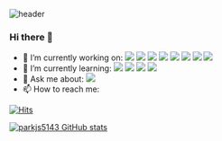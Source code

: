 ![header](https://capsule-render.vercel.app/api?type=rounded&color=timeGradient&text=Welcome%20to%20soon's%20GitHub%20👋&animation=twinkling&fontSize=40&fontAlignY=50&fontAlign=50&height=180)

### Hi there 👋

- 🔭 I’m currently working on: <a href="#" target="_blank"><img src="https://img.shields.io/badge/react-61DAFB?style=flat-square&logo=react&logoColor=222"/></a>
<a href="#" target="_blank"><img src="https://img.shields.io/badge/react native-018EF5?style=flat-square&logo=react&logoColor=fff"/></a>
<a href="#" target="_blank"><img src="https://img.shields.io/badge/mobX-FF9955?style=flat-square&logo=mobx&logoColor=fff"/></a>
<a href="#" target="_blank"><img src="https://img.shields.io/badge/recoil-3578E5?style=flat-square&logo=recoil&logoColor=fff"/></a>
<a href="#" target="_blank"><img src="https://img.shields.io/badge/redux-764ABC?style=flat-square&logo=redux&logoColor=fff"/></a>
<a href="#" target="_blank"><img src="https://img.shields.io/badge/typescript-3178C6?style=flat-square&logo=typescript&logoColor=fff"/></a>
<a href="#" target="_blank"><img src="https://img.shields.io/badge/mysql-4479A1?style=flat-square&logo=mysql&logoColor=fff"/></a>
<a href="#" target="_blank"><img src="https://img.shields.io/badge/spring-6DB33F?style=flat-square&logo=spring&logoColor=fff"/></a>
- 🌱 I’m currently learning: <a href="#" target="_blank"><img src="https://img.shields.io/badge/next.js-222?style=flat-square&logo=next.js&logoColor=fff"/></a>
<a href="#" target="_blank"><img src="https://img.shields.io/badge/fastlane-00F200?style=flat-square&logo=fastlane&logoColor=fff"/></a>
<a href="#" target="_blank"><img src="https://img.shields.io/badge/firebase-FFCA28?style=flat-square&logo=firebase&logoColor=222"/></a>
<a href="#" target="_blank"><img src="https://img.shields.io/badge/aws-232F3E?style=flat-square&logo=amazon aws&logoColor=fff"/></a>
- 💬 Ask me about: <a href="mailto:parkjs5143@gmail.com" target="_blank"><img src="https://img.shields.io/badge/parkjs5143-EA4335?style=flat-square&logo=gmail&logoColor=fff"/></a>
- 📫 How to reach me: 
<!--<a href="https://www.instagram.com/soonipy"><img src="https://img.shields.io/badge/soonipy-E4405F?style=flat-square&logo=instagram&logoColor=white"></a>-->

   

[![Hits](https://hits.seeyoufarm.com/api/count/incr/badge.svg?url=https%3A%2F%2Fgithub.com%2Fparkjs5143&count_bg=%23FFB6F3&title_bg=%23555555&icon=&icon_color=%23E7E7E7&title=GITHUB&edge_flat=false)](https://hits.seeyoufarm.com)  

[![parkjs5143 GitHub stats](https://github-readme-stats.vercel.app/api?username=parkjs5143&include_all_commits=true&show_icons=true&theme=cobalt)](https://github.com/parkjs5143/github-readme-stats)

